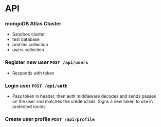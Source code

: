 # API

### mongoDB Atlas Cluster

- Sandbox cluster
- test database
- profiles collection
- users collection

### Register new user `POST /api/users`

- Responds with token

### Login user `POST /api/auth`

- Pass token in header, then auth middleware decodes and sends passes on the user and matches the credenctials. Signs a new token to use in protected routes

### Create user profile `POST /api/profile`
